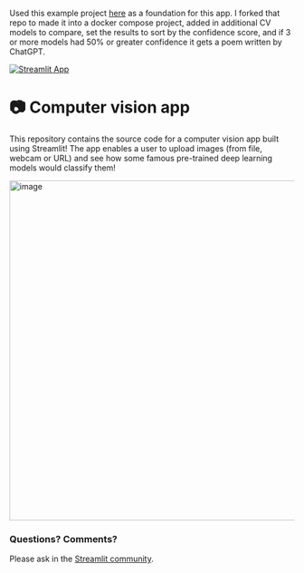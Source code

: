 Used this example project [here](https://github.com/streamlit/example-app-cv-model) as a foundation for this app.
I forked that repo to made it into a docker compose project, added in additional CV models to compare, set the results to sort by the confidence score, and if 3 or more models had 50% or greater confidence it gets a poem written by ChatGPT.

[![Streamlit App](https://static.streamlit.io/badges/streamlit_badge_black_white.svg)](https://share.streamlit.io/streamlit/example-app-cv-model/main)

# 📷 Computer vision app

This repository contains the source code for a computer vision app built using Streamlit! The app enables a user to upload images (from file, webcam or URL) and see how some famous pre-trained deep learning models would classify them!

<img width="600" alt="image" src="https://github.com/cskujawa/example-app-cv-model-docker-compose/blob/main/streamlit_app.py">


### Questions? Comments?

Please ask in the [Streamlit community](https://discuss.streamlit.io).
